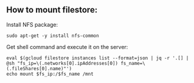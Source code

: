 ## How to mount filestore:

Install NFS package:
```
sudo apt-get -y install nfs-common
```

Get shell command and execute it on the server:
```
eval $(gcloud filestore instances list --format=json | jq -r '.[] | @sh "fs_ip=\(.networks[0].ipAddresses[0]) fs_name=\(.fileShares[0].name)"')
echo mount $fs_ip:/$fs_name /mnt
```

